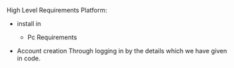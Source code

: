 High Level Requirements
Platform:
  * install in
      
      * Pc
Requirements
   * Account creation Through logging in by the details which we have given in code.